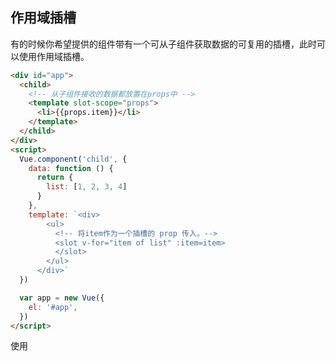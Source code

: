 
## 作用域插槽

有的时候你希望提供的组件带有一个可从子组件获取数据的可复用的插槽，此时可以使用作用域插槽。

```HTML
<div id="app">
  <child>
    <!-- 从子组件接收的数据都放置在props中 -->
    <template slot-scope="props">
      <li>{{props.item}}</li>
    </template>
  </child>
</div>
<script>
  Vue.component('child', {
    data: function () {
      return {
        list: [1, 2, 3, 4]
      }
    },
    template: `<div>
        <ul>
          <!-- 将item作为一个插槽的 prop 传入。-->
          <slot v-for="item of list" :item=item>
          </slot>
        </ul>
      </div>`
  })

  var app = new Vue({
    el: '#app',
  })
</script>
```

使用 <template> 定义一个模板，并且可以通过 slot-scope 特性从子组件获取数据。